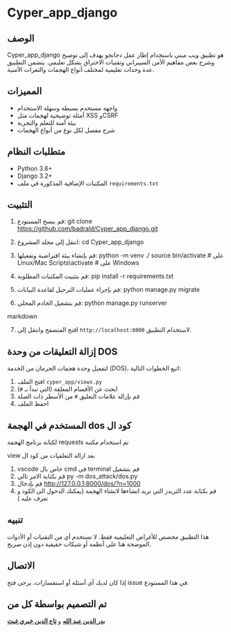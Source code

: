 # Cyper_app_django

## الوصف
Cyper_app_django 
هو تطبيق ويب مبني باستخدام إطار عمل دجانجو  يهدف إلى توضيح وشرح بعض مفاهيم الأمن السيبراني وتقنيات الاختراق بشكل تعليمي. يتضمن التطبيق عدة وحدات تعليمية لمختلف أنواع الهجمات والثغرات الأمنية.

## المميزات
- واجهة مستخدم بسيطة وسهلة الاستخدام
- أمثلة توضيحية لهجمات مثل XSS وCSRF
- بيئة آمنة للتعلم والتجربة
- شرح مفصل لكل نوع من أنواع الهجمات

## متطلبات النظام
- Python 3.8+
- Django 3.2+
- المكتبات الإضافية المذكورة في ملف `requirements.txt`

## التثبيت

1. قم بنسخ المستودع:
git clone https://github.com/badrald/Cyper_app_django.git




2. انتقل إلى مجلد المشروع:
cd Cyper_app_django




3. قم بإنشاء بيئة افتراضية وتفعيلها:
python -m venv ./
source bin/activate # على Linux/Mac
Scripts\activate # على Windows




4. قم بتثبيت المكتبات المطلوبة:
pip install -r requirements.txt




5. قم بإجراء عمليات الترحيل لقاعدة البيانات:
python manage.py migrate




6. قم بتشغيل الخادم المحلي:
python manage.py runserver

markdown



7. افتح المتصفح وانتقل إلى `http://localhost:8000` لاستخدام التطبيق.

## إزالة التعليقات من وحدة DOS

لتفعيل وحدة هجمات الحرمان من الخدمة (DOS)، اتبع الخطوات التالية:

1. افتح الملف `cyper_app/views.py`
2. ابحث عن الأقسام المعلقة (التي تبدأ بـ `#`)
3. قم بإزالة علامات التعليق `#` من الأسطر ذات الصلة
4. احفظ الملف


## المستخدم في الهجمة dos كود ال
 لكتابة برنامج الهجمة requests تم استخدام مكتبة

 view بعد ازالة التعلقيات من كود ال
1.  vscode خاص بال  cmd في  terminal قم بتشغيل 
2. قم بكتابة الامر تالي   py -m dos_attack/dos.py 
3. قم بإدخال  http://127.0.0.1:8000/dos/?n=1000 
4. قم بكتابة عدد الثريدز التي تريد انشاءها لانشاء الهجمة (يمكنك الدخول الى الكود و تعرف عليه )




## تنبيه
هذا التطبيق مخصص للأغراض التعليمية فقط. لا تستخدم أي من التقنيات أو الأدوات الموضحة هنا على أنظمة أو شبكات حقيقية دون إذن صريح.

## الاتصال
إذا كان لديك أي أسئلة أو استفسارات، يرجى فتح issue في هذا المستودع.



## تم التصميم بواسطة كل من 
[**بدر الدين عبد الله**](https://www.facebook.com/badr.alden.374/) و [**تاج الدين خيري غيث**](https://www.facebook.com/profile.php?id=100004292080672)